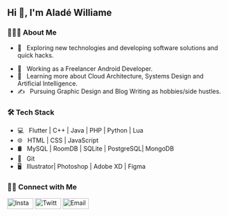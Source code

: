 <h2>Hi 👋, I'm Aladé Williame</h2>

<!-- [![ReadMe Card](https://github-readme-stats.vercel.app/api/pin/?username=ravi84184&repo=Awesome-Profile-README-templates)](https://github.com/ravi84184/Awesome-Profile-README-templates) -->

<h3> 👨🏻‍💻 About Me </h3>

- 🤔 &nbsp; Exploring new technologies and developing software solutions and quick hacks.
<!-- - 🎓 &nbsp; Studying Computer Science and Mathematics at University of Massachusetts Amherst. -->
- 💼 &nbsp; Working as a Freelancer Android Developer.
- 🌱 &nbsp; Learning more about Cloud Architecture, Systems Design and Artificial Intelligence.
- ✍️ &nbsp; Pursuing Graphic Design and Blog Writing as hobbies/side hustles.

<h3>🛠 Tech Stack</h3>

- 💻 &nbsp; Flutter | C++ | Java | PHP | Python | Lua
- 🌐 &nbsp; HTML | CSS | JavaScript 
- 🛢 &nbsp; MySQL | RoomDB | SQLite | PostgreSQL| MongoDB
- 🔧 &nbsp; Git 
- 🖥 &nbsp; Illustrator| Photoshop | Adobe XD | Figma

<h3> 🤝🏻 Connect with Me </h3>

<p align="center">
<!-- <a href="https://www.adityavsingh.com/"><img alt="Website" src="https://img.shields.io/badge/Website-www.adityavsingh.com-blue?style=flat-square&logo=google-chrome"></a>-->
<!--<a href="https://www.linkedin.com/in/ravi-patel-99461014a"><img alt="LinkedIn" src="https://img.shields.io/badge/LinkedIn-Ravi%20Patel-blue?style=flat-square&logo=linkedin"></a>-->

<a href="https://www.instagram.com/alade_williame/"><img alt="Instagram" src="https://play-lh.googleusercontent.com/9ASiwrVdio0I2i2Sd1UzRczyL81piJoKfKKBoC8PUm2q6565NMQwUJCuNGwH-enhm00" height="25" width="60"></a>
<a href="https://twitter.com/alade_williame"><img alt="Twitter" src="https://www.technobezz.com/files/uploads/2020/04/twitter-logo.jpg" height="25" width="60"></a>
<a href="mailto:aladewilliame1998@gmail.com"><img alt="Email" src="https://cellphones.com.vn/sforum/wp-content/uploads/2020/10/newgmaillogo.0.jpg" height="25" width="60"></a>
</p>





<!--
**alade-01/alade-01** is a ✨ _special_ ✨ repository because its `README.md` (this file) appears on your GitHub profile.

Here are some ideas to get you started:

- 🔭 I’m currently working on ...
- 🌱 I’m currently learning ...
- 👯 I’m looking to collaborate on ...
- 🤔 I’m looking for help with ...
- 💬 Ask me about ...
- 📫 How to reach me: ...
- 😄 Pronouns: ...
- ⚡ Fun fact: ...
-->
